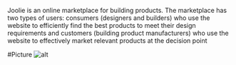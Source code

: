 
Joolie is an online marketplace for building products. The marketplace has two types of users: 
consumers (designers and builders) who use the website to efficiently find the best products to 
meet their design requirements and customers (building product manufacturers) who use the website to effectively market relevant products at the decision point

#Picture
![alt](https://user-images.githubusercontent.com/45210683/71326024-413d9900-24c3-11ea-9eb6-a2a905f30290.jpg)
